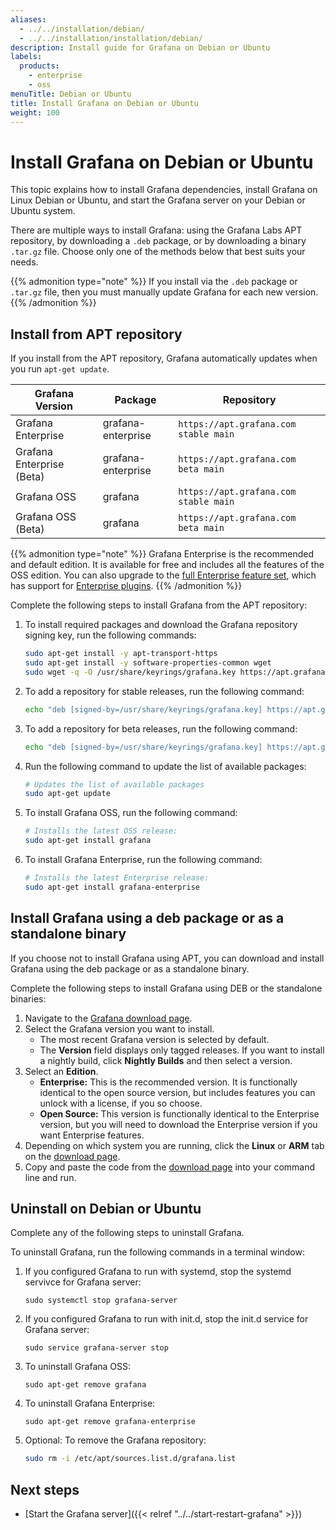 ```yaml
---
aliases:
  - ../../installation/debian/
  - ../../installation/installation/debian/
description: Install guide for Grafana on Debian or Ubuntu
labels:
  products:
    - enterprise
    - oss
menuTitle: Debian or Ubuntu
title: Install Grafana on Debian or Ubuntu
weight: 100
---
```


# Install Grafana on Debian or Ubuntu

This topic explains how to install Grafana dependencies, install Grafana on Linux Debian or Ubuntu, and start the Grafana server on your Debian or Ubuntu system.

There are multiple ways to install Grafana: using the Grafana Labs APT repository, by downloading a `.deb` package, or by downloading a binary `.tar.gz` file. Choose only one of the methods below that best suits your needs.

{{% admonition type="note" %}}
If you install via the `.deb` package or `.tar.gz` file, then you must manually update Grafana for each new version.
{{% /admonition %}}

## Install from APT repository

If you install from the APT repository, Grafana automatically updates when you run `apt-get update`.

| Grafana Version           | Package            | Repository                            |
| ------------------------- | ------------------ | ------------------------------------- |
| Grafana Enterprise        | grafana-enterprise | `https://apt.grafana.com stable main` |
| Grafana Enterprise (Beta) | grafana-enterprise | `https://apt.grafana.com beta main`   |
| Grafana OSS               | grafana            | `https://apt.grafana.com stable main` |
| Grafana OSS (Beta)        | grafana            | `https://apt.grafana.com beta main`   |

{{% admonition type="note" %}}
Grafana Enterprise is the recommended and default edition. It is available for free and includes all the features of the OSS edition. You can also upgrade to the [full Enterprise feature set](/products/enterprise/?utm_source=grafana-install-page), which has support for [Enterprise plugins](/grafana/plugins/?enterprise=1&utcm_source=grafana-install-page).
{{% /admonition %}}

Complete the following steps to install Grafana from the APT repository:

1. To install required packages and download the Grafana repository signing key, run the following commands:

   ```bash
   sudo apt-get install -y apt-transport-https
   sudo apt-get install -y software-properties-common wget
   sudo wget -q -O /usr/share/keyrings/grafana.key https://apt.grafana.com/gpg.key
   ```

1. To add a repository for stable releases, run the following command:

   ```bash
   echo "deb [signed-by=/usr/share/keyrings/grafana.key] https://apt.grafana.com stable main" | sudo tee -a /etc/apt/sources.list.d/grafana.list
   ```

1. To add a repository for beta releases, run the following command:

   ```bash
   echo "deb [signed-by=/usr/share/keyrings/grafana.key] https://apt.grafana.com beta main" | sudo tee -a /etc/apt/sources.list.d/grafana.list
   ```

1. Run the following command to update the list of available packages:

   ```bash
   # Updates the list of available packages
   sudo apt-get update
   ```

1. To install Grafana OSS, run the following command:

   ```bash
   # Installs the latest OSS release:
   sudo apt-get install grafana
   ```

1. To install Grafana Enterprise, run the following command:

   ```bash
   # Installs the latest Enterprise release:
   sudo apt-get install grafana-enterprise
   ```

## Install Grafana using a deb package or as a standalone binary

If you choose not to install Grafana using APT, you can download and install Grafana using the deb package or as a standalone binary.

Complete the following steps to install Grafana using DEB or the standalone binaries:

1. Navigate to the [Grafana download page](/grafana/download).
1. Select the Grafana version you want to install.
   - The most recent Grafana version is selected by default.
   - The **Version** field displays only tagged releases. If you want to install a nightly build, click **Nightly Builds** and then select a version.
1. Select an **Edition**.
   - **Enterprise:** This is the recommended version. It is functionally identical to the open source version, but includes features you can unlock with a license, if you so choose.
   - **Open Source:** This version is functionally identical to the Enterprise version, but you will need to download the Enterprise version if you want Enterprise features.
1. Depending on which system you are running, click the **Linux** or **ARM** tab on the [download page](/grafana/download).
1. Copy and paste the code from the [download page](/grafana/download) into your command line and run.

## Uninstall on Debian or Ubuntu

Complete any of the following steps to uninstall Grafana.

To uninstall Grafana, run the following commands in a terminal window:

1. If you configured Grafana to run with systemd, stop the systemd servivce for Grafana server:

   ```shell
   sudo systemctl stop grafana-server
   ```

1. If you configured Grafana to run with init.d, stop the init.d service for Grafana server:

   ```shell
   sudo service grafana-server stop
   ```

1. To uninstall Grafana OSS:

   ```shell
   sudo apt-get remove grafana
   ```

1. To uninstall Grafana Enterprise:

   ```shell
   sudo apt-get remove grafana-enterprise
   ```

1. Optional: To remove the Grafana repository:

   ```bash
   sudo rm -i /etc/apt/sources.list.d/grafana.list
   ```

## Next steps

- [Start the Grafana server]({{< relref "../../start-restart-grafana" >}})
